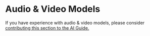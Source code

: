 # Audio & Video Models

<div class="mt-3">
    <p>If you have experience with audio & video models, please consider <a class="edit-this-page" href="https://github.com/mozilla/ai-guide/edit/main/templates/content/audio-video-models/index.md">contributing this section to the AI Guide.</a></p>
</div>
